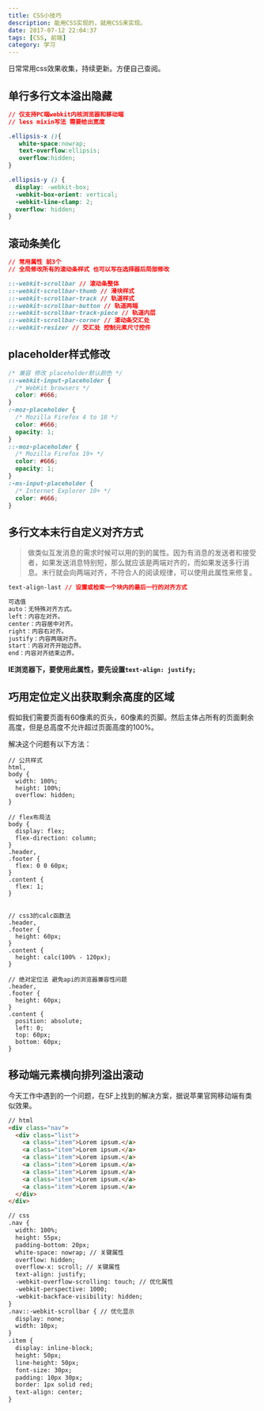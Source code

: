 ```yaml
---
title: CSS小技巧
description: 能用CSS实现的，就用CSS来实现。
date: 2017-07-12 22:04:37
tags: [CSS, 前端]
category: 学习
---
```


日常常用css效果收集，持续更新。方便自己查阅。<!-- more -->

## 单行多行文本溢出隐藏

``` css
// 仅支持PC端webkit内核浏览器和移动端
// less mixin写法 需要给出宽度

.ellipsis-x (){
   white-space:nowrap;
   text-overflow:ellipsis;
   overflow:hidden;
}

.ellipsis-y () {
  display: -webkit-box;
  -webkit-box-orient: vertical;
  -webkit-line-clamp: 2;
  overflow: hidden;
}
```


## 滚动条美化

``` css
// 常用属性 前3个
// 全局修改所有的滚动条样式 也可以写在选择器后局部修改

::-webkit-scrollbar // 滚动条整体
::-webkit-scrollbar-thumb // 滑块样式
::-webkit-scrollbar-track // 轨道样式
::-webkit-scrollbar-button // 轨道两端
::-webkit-scrollbar-track-piece // 轨道内层
::-webkit-scrollbar-corner // 滚动条交汇处
::-webkit-resizer // 交汇处 控制元素尺寸控件
```

## placeholder样式修改

``` css
/* 兼容 修改 placeholder默认颜色 */
::-webkit-input-placeholder {
  /* WebKit browsers */
  color: #666;
}
:-moz-placeholder {
  /* Mozilla Firefox 4 to 18 */
  color: #666;
  opacity: 1;
}
::-moz-placeholder {
  /* Mozilla Firefox 19+ */
  color: #666;
  opacity: 1;
}
:-ms-input-placeholder {
  /* Internet Explorer 10+ */
  color: #666;
}
```

## 多行文本末行自定义对齐方式

> 做类似互发消息的需求时候可以用的到的属性。因为有消息的发送者和接受者，如果发送消息特别短，那么就应该是两端对齐的，而如果发送多行消息。末行就会向两端对齐，不符合人的阅读规律，可以使用此属性来修复。

``` css
text-align-last // 设置或检索一个块内的最后一行的对齐方式

可选值
auto：无特殊对齐方式。
left：内容左对齐。
center：内容居中对齐。
right：内容右对齐。
justify：内容两端对齐。
start：内容对齐开始边界。
end：内容对齐结束边界。
```

**IE浏览器下，要使用此属性，要先设置`text-align: justify;`**

## 巧用定位定义出获取剩余高度的区域

假如我们需要页面有60像素的页头，60像素的页脚。然后主体占所有的页面剩余高度，但是总高度不允许超过页面高度的100%。

解决这个问题有以下方法：

```
// 公共样式
html,
body {
  width: 100%;
  height: 100%;
  overflow: hidden;
}

// flex布局法
body {
  display: flex;
  flex-direction: column;
}
.header,
.footer {
  flex: 0 0 60px;
}
.content {
  flex: 1;
}


// css3的calc函数法
.header,
.footer {
  height: 60px;
}
.content {
  height: calc(100% - 120px);
}

// 绝对定位法 避免api的浏览器兼容性问题
.header,
.footer {
  height: 60px;
}
.content {
  position: absolute;
  left: 0;
  top: 60px;
  bottom: 60px;
}
```

## 移动端元素横向排列溢出滚动

今天工作中遇到的一个问题，在SF上找到的解决方案，据说苹果官网移动端有类似效果。

``` html
// html
<div class="nav">
  <div class="list">
    <a class="item">Lorem ipsum.</a>
    <a class="item">Lorem ipsum.</a>
    <a class="item">Lorem ipsum.</a>
    <a class="item">Lorem ipsum.</a>
    <a class="item">Lorem ipsum.</a>
    <a class="item">Lorem ipsum.</a>
    <a class="item">Lorem ipsum.</a>
  </div>
</div>

// css
.nav {
  width: 100%;
  height: 55px;
  padding-bottom: 20px;
  white-space: nowrap; // 关键属性
  overflow: hidden;
  overflow-x: scroll; // 关键属性
  text-align: justify;
  -webkit-overflow-scrolling: touch; // 优化属性
  -webkit-perspective: 1000;
  -webkit-backface-visibility: hidden;
}
.nav::-webkit-scrollbar { // 优化显示
  display: none;
  width: 10px;
}
.item {
  display: inline-block;
  height: 50px;
  line-height: 50px;
  font-size: 30px;
  padding: 10px 30px;
  border: 1px solid red;
  text-align: center;
}
```
